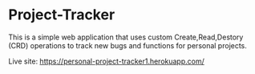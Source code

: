 # Project-Tracker
This is a simple web application that uses custom
Create,Read,Destory (CRD) operations to track new bugs and
functions for personal projects.

Live site: https://personal-project-tracker1.herokuapp.com/

